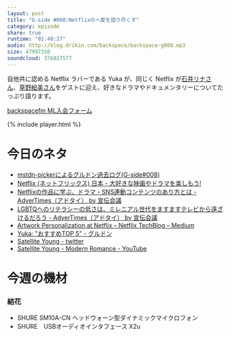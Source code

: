 ```yaml
---
layout: post
title: "G-side #008:Netflixのへ愛を語り尽くす"
category: episode
share: true
runtime: "01:40:27"
audio: http://blog.drikin.com/backspace/backspace-g008.mp3
size: 47997350
soundcloud: 376027577
---
```

自他共に認める Netflix ラバーである Yuka が、同じく Netflix が[石井リナさん](https://twitter.com/rina_ishii_99)、[草野絵美さん](https://twitter.com/emikusano)をゲストに迎え、好きなドラマやドキュメンタリーについてたっぷり語ります。

[backspacefm ML入会フォーム](http://backspace.us11.list-manage.com/subscribe?u=09c933bd3997c1d16dbed156a&id=84b6529b91)

{% include player.html %}

# 今日のネタ
* [mstdn-pickerによるグルドン過去ログ(G-side#008)](https://rbtnn.github.io/mstdn-picker/?instance=mstdn.guru&since_id=99254964378353025&max_id=99255345221421566)
* [Netflix (ネットフリックス) 日本 - 大好きな映画やドラマを楽しもう!](https://www.google.co.jp/url?sa=t&rct=j&q=&esrc=s&source=web&cd=1&cad=rja&uact=8&ved=0ahUKEwjL4-KKyq7YAhXJXrwKHb4kC6MQFggoMAA&url=https%3A%2F%2Fwww.netflix.com%2Fjp%2F&usg=AOvVaw0XaR9lvnN6TGE-LWjQKQ1E)
* [Netflixの作品に学ぶ、ドラマ・SNS連動コンテンツのあり方とは - AdverTimes（アドタイ） by 宣伝会議](https://www.advertimes.com/20171130/article261937/)
* [LGBTQへのリテラシーの低さは、ミレニアル世代をますますテレビから遠ざけるだろう - AdverTimes（アドタイ） by 宣伝会議](https://www.advertimes.com/20171013/article259236/)
* [Artwork Personalization at Netflix – Netflix TechBlog – Medium](https://medium.com/netflix-techblog/artwork-personalization-c589f074ad76)
* [Yuka: "おすすめTOP 5" - グルドン](https://mstdn.guru/@yuka/99255064799370030)
* [Satellite Young - twitter](http://twitter.com/satelliteyoung/)
* [Satellite Young - Modern Romance - YouTube](https://www.youtube.com/watch?v=NYzGnXxtVsI)


# 今週の機材

### 結花

* SHURE  SM10A-CN ヘッドウォーン型ダイナミックマイクロフォン
* SHURE　USBオーディオインタフェース X2u
